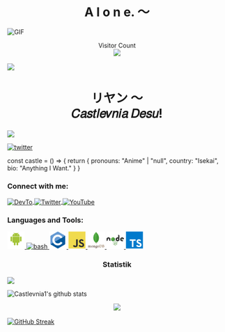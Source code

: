 <h1 align="center">A l o n e. 〜<br></h1>
<img class="center" alt="GIF" src="https://media.giphy.com/media/mlBDoVLOGidEc/giphy.gif?cid=6c09b9526f21c6be8239ff5281e3af2356b1293d644eaa90&rid=giphy.gif&ct=g" />
<style>
    .center {
        display: block;
        margin: auto;
    }
</style>
<p align="center"> 
  Visitor Count<br>
  <img src="https://profile-counter.glitch.me/Castlevnia1/count.svg" />
</p>
<img src="https://media.giphy.com/media/VgCDAzcKvsR6OM0uWg/giphy.gif" width="50">
<br>
<h1 align="center">リヤン 〜<br>𝐶𝑎𝑠𝑡𝑙𝑒𝑣𝑛𝑖𝑎 𝐷𝑒𝑠𝑢!</h1>
<img align="center" src="https://i.imgur.com/hEvZojZ.jpg" height="auto"/>

<p align="left">
    <a href="https://twitter.com/CASTLEVNIA" target="blank">
        <img src="https://img.shields.io/twitter/follow/CASTLEVNIA?logo=twitter&style=for-the-badge" alt="twitter" />
    </a>
</p>

const castle = () => {
  return {
    pronouns: "Anime" | "null",
    country: "Isekai",
    bio: "Anything I Want."
  }
}

<h3 align="left">Connect with me:</h3>
<p align="left">
    <a href="https://dev.to/Castlevnia" target="blank">
        <img align="center" src="https://raw.githubusercontent.com/rahuldkjain/github-profile-readme-generator/master/src/images/icons/Social/devto.svg" alt="DevTo" height="30" width="40" />
    </a>
    <a href="https://twitter.com/CASTLEVNIA" target="blank">
        <img align="center" src="https://raw.githubusercontent.com/rahuldkjain/github-profile-readme-generator/master/src/images/icons/Social/twitter.svg" alt="Twitter" height="30" width="40" />
    </a>
    <a href="https://www.youtube.com/c/CASTLEVNIA" target="blank">
        <img align="center" src="https://raw.githubusercontent.com/rahuldkjain/github-profile-readme-generator/master/src/images/icons/Social/youtube.svg" alt="YouTube" height="30" width="40" />
    </a>
</p>

<h3 align="left">Languages and Tools:</h3>
<p align="left">
    <a href="https://developer.android.com" target="_blank" rel="noreferrer">
        <img src="https://raw.githubusercontent.com/devicons/devicon/master/icons/android/android-original-wordmark.svg" alt="android" width="40" height="40" />
    </a>
    <a href="https://www.gnu.org/software/bash/" target="_blank" rel="noreferrer">
        <img src="https://www.vectorlogo.zone/logos/gnu_bash/gnu_bash-icon.svg" alt="bash" width="40" height="40" />
    </a>
    <a href="https://www.cprogramming.com/" target="_blank" rel="noreferrer">
        <img src="https://raw.githubusercontent.com/devicons/devicon/master/icons/c/c-original.svg" alt="C" width="40" height="40" />
    </a>
    <a href="https://developer.mozilla.org/en-US/docs/Web/JavaScript" target="_blank" rel="noreferrer">
        <img src="https://raw.githubusercontent.com/devicons/devicon/master/icons/javascript/javascript-original.svg" alt="JavaScript" width="40" height="40" />
    </a>
    <a href="https://www.mongodb.com/" target="_blank" rel="noreferrer">
        <img src="https://raw.githubusercontent.com/devicons/devicon/master/icons/mongodb/mongodb-original-wordmark.svg" alt="MongoDB" width="40" height="40" />
    </a>
    <a href="https://nodejs.org" target="_blank" rel="noreferrer">
        <img src="https://raw.githubusercontent.com/devicons/devicon/master/icons/nodejs/nodejs-original-wordmark.svg" alt="Node.js" width="40" height="40" />
    </a>
    <a href="https://www.typescriptlang.org/" target="_blank" rel="noreferrer">
        <img src="https://raw.githubusercontent.com/devicons/devicon/master/icons/typescript/typescript-original.svg" alt="TypeScript" width="40" height="40" />
    </a>
</p>

<h3 align="center">Statistik</h3>
<img align="center" height="auto" src="https://cardivo.vercel.app/api?name=Castlevnia%20~&description=Hi,%20i'm%20just%20Anime,%20Nice%20to%20meet%20you%20👻&image=https://avatars.githubusercontent.com/u/110631529?s=96&v=4&backgroundColor=%23ecf0f1&github=Castlevnia1&pattern=leaf&colorPattern=%23eaeaea" />

![Castlevnia1's github stats](https://github-readme-stats.vercel.app/api?username=Castlevnia1&show_icons=true&theme=tokyonight)

<p align="center">
  <a href="https://github.com/Castlevnia1">
    <img src="https://github-readme-stats.vercel.app/api/top-langs/?username=Castlevnia1&langs_count=10&theme=tokyonight" />
  </a>
</p>

[![GitHub Streak](https://github-readme-streak-stats.herokuapp.com?user=Castlevnia1&theme=tokyonight-duo&locale=en)](https://git.io/streak-stats)




